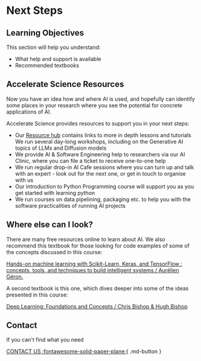 # Next Steps


## Learning Objectives
This section will help you understand:

- What help and support is available
- Recommended textbooks

## Accelerate Science Resources

Now you have an idea how and where AI is used, and hopefully can identify some places in your research where you see the potential for concrete applications of AI.

Accelerate Science provides resources to support you in your next steps:

- Our [Resource hub](https://acceleratescience.github.io/resource-hub/) contains links to more in depth lessons and tutorials
We run several day-long workshops, including on the Generative AI topics of LLMs and Diffusion models
- We provide AI & Software Engineering help to researchers via our AI Clinic, where you can file a ticket to receive one-to-one help
- We run regular drop-in AI Cafe sessions where you can turn up and talk with an expert - look out for the next one, or get in touch to organise with us
- Our introduction to Python Programming course will support you as you get started with learning python
- We run courses on data pipelining, packaging etc. to help you with the software practicalities of running AI projects


## Where else can I look?

There are many free resources online to learn about AI. We also recommend this textbook for those looking for code examples of some of the concepts discussed in this course:

[Hands-on machine learning with Scikit-Learn, Keras, and TensorFlow : concepts, tools, and techniques to build intelligent systems / Aurélien Géron.](https://idiscover.lib.cam.ac.uk/primo-explore/fulldisplay?docid=44CAM_ALMA51626615430003606&context=L&vid=44CAM_PROD&lang=en_US&search_scope=SCOP_CAM_ALL&adaptor=Local%20Search%20Engine&isFrbr=true&tab=cam_lib_coll&query=any,contains,Hands%20On%C2%A0Machine%20Learning%C2%A0with%C2%A0ScikitLearn,%C2%A0Keras,%C2%A0and%20TensorFlow&sortby=rank&facet=frbrgroupid,include,200454433&offset=0)

A second textbook is this one, which dives deeper into some of the ideas presented in this course:

[Deep Learning: Foundations and Concepts / Chris Bishop & Hugh Bishop](https://www.bishopbook.com/)


## Contact

If you can't find what you need

[CONTACT US :fontawesome-solid-paper-plane:](mailto:accelerate-mle@cst.cam.ac.uk){ .md-button }





